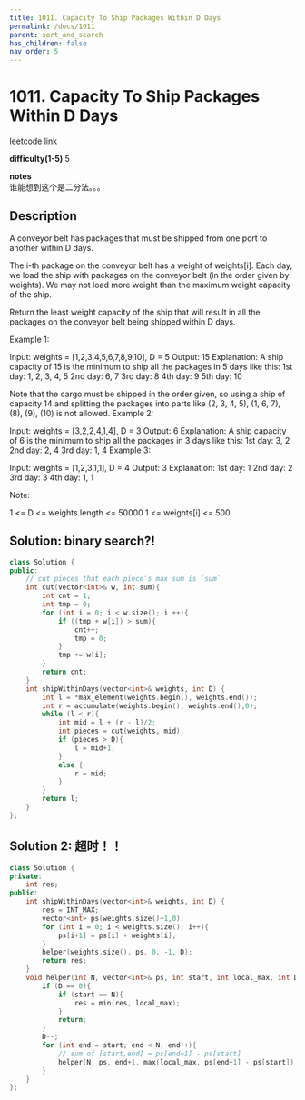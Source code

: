 ```yaml
---
title: 1011. Capacity To Ship Packages Within D Days
permalink: /docs/1011
parent: sort_and_search
has_children: false
nav_order: 5
---
```

# 1011. Capacity To Ship Packages Within D Days
[leetcode link](https://leetcode.com/problems/capacity-to-ship-packages-within-d-days/)

**difficulty(1-5)** 
5

**notes**   
谁能想到这个是二分法。。。

## Description
A conveyor belt has packages that must be shipped from one port to another within D days.

The i-th package on the conveyor belt has a weight of weights[i].  Each day, we load the ship with packages on the conveyor belt (in the order given by weights). We may not load more weight than the maximum weight capacity of the ship.

Return the least weight capacity of the ship that will result in all the packages on the conveyor belt being shipped within D days.

 

Example 1:

Input: weights = [1,2,3,4,5,6,7,8,9,10], D = 5
Output: 15
Explanation: 
A ship capacity of 15 is the minimum to ship all the packages in 5 days like this:
1st day: 1, 2, 3, 4, 5
2nd day: 6, 7
3rd day: 8
4th day: 9
5th day: 10

Note that the cargo must be shipped in the order given, so using a ship of capacity 14 and splitting the packages into parts like (2, 3, 4, 5), (1, 6, 7), (8), (9), (10) is not allowed. 
Example 2:

Input: weights = [3,2,2,4,1,4], D = 3
Output: 6
Explanation: 
A ship capacity of 6 is the minimum to ship all the packages in 3 days like this:
1st day: 3, 2
2nd day: 2, 4
3rd day: 1, 4
Example 3:

Input: weights = [1,2,3,1,1], D = 4
Output: 3
Explanation: 
1st day: 1
2nd day: 2
3rd day: 3
4th day: 1, 1
 

Note:

1 <= D <= weights.length <= 50000
1 <= weights[i] <= 500

## Solution: binary search?!

```c++
class Solution {
public:
    // cut pieces that each piece's max sum is `sum`
    int cut(vector<int>& w, int sum){
        int cnt = 1;
        int tmp = 0;
        for (int i = 0; i < w.size(); i ++){
            if ((tmp + w[i]) > sum){
                cnt++;
                tmp = 0;
            }
            tmp += w[i];
        }
        return cnt;
    }
    int shipWithinDays(vector<int>& weights, int D) {
        int l = *max_element(weights.begin(), weights.end());
        int r = accumulate(weights.begin(), weights.end(),0);
        while (l < r){
            int mid = l + (r - l)/2;
            int pieces = cut(weights, mid);
            if (pieces > D){
                l = mid+1;
            }
            else {
                r = mid;
            }
        }
        return l;
    }
};
```

## Solution 2: 超时！！
```c++
class Solution {
private:
    int res;
public:
    int shipWithinDays(vector<int>& weights, int D) {
        res = INT_MAX;
        vector<int> ps(weights.size()+1,0);
        for (int i = 0; i < weights.size(); i++){
            ps[i+1] = ps[i] + weights[i];
        }
        helper(weights.size(), ps, 0, -1, D);
        return res;
    }
    void helper(int N, vector<int>& ps, int start, int local_max, int D){
        if (D == 0){
            if (start == N){
                res = min(res, local_max);
            }
            return;
        }
        D--;
        for (int end = start; end < N; end++){
            // sum of [start,end] = ps[end+1] - ps[start]
            helper(N, ps, end+1, max(local_max, ps[end+1] - ps[start]), D);
        }
    }
};
```

<!-- 
Default label
{: .label }

Blue label
{: .label .label-blue }

Stable
{: .label .label-green }

New release
{: .label .label-purple }

Coming soon
{: .label .label-yellow }

Deprecated
{: .label .label-red } -->
